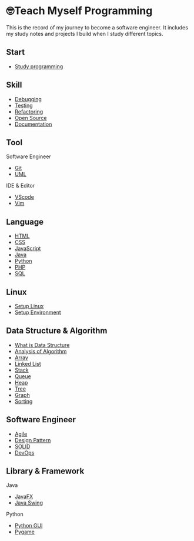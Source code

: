 # 🤓Teach Myself Programming

This is the record of my journey to become a software engineer. It includes my study notes and projects I build when I study different topics. 

## Start

- [Study programming](https://github.com/erinchocolate/teach-myself-cs/blob/master/Skills/Study%20programming.md)

## Skill
- [Debugging](https://github.com/erinchocolate/teach-myself-cs/blob/master/Skills/Debugging.md)
- [Testing](https://github.com/erinchocolate/teach-myself-cs/blob/master/Skills/Testing.md)
- [Refactoring](https://github.com/erinchocolate/teach-myself-cs/blob/master/Skills/Refactoring.md)
- [Open Source](https://github.com/erinchocolate/teach-myself-cs/blob/master/Skills/Open%20Source.md)
- [Documentation](https://github.com/erinchocolate/teach-myself-cs/blob/master/Skills/Writing%20Documentation.md)

## Tool

Software Engineer

- [Git](https://github.com/erinchocolate/teach-myself-programming/blob/master/Tools/Git.md)
- [UML](https://github.com/erinchocolate/teach-myself-programming/blob/master/Tools/UML.md)

IDE & Editor

- [VScode](https://github.com/erinchocolate/teach-myself-programming/blob/master/Tools/VSCode.md)
- [Vim](https://github.com/erinchocolate/teach-myself-programming/blob/master/Tools/Vim.md)

## Language
- [HTML](https://github.com/erinchocolate/teach-myself-programming/blob/master/Language/HTML.md)
- [CSS](https://github.com/erinchocolate/teach-myself-programming/blob/master/Language/CSS.md)
- [JavaScript](https://github.com/erinchocolate/teach-myself-programming/blob/master/Language/JavaScript.md)
- [Java](https://github.com/erinchocolate/teach-myself-programming/blob/master/Language/Java.md)
- [Python](https://github.com/erinchocolate/teach-myself-programming/blob/master/Language/Python.md)
- [PHP](https://github.com/erinchocolate/teach-myself-programming/blob/master/Language/PHP.md)
- [SQL](https://github.com/erinchocolate/teach-myself-programming/blob/master/Language/SQL.md)

## Linux
- [Setup Linux](https://github.com/erinchocolate/teach-myself-cs/blob/master/Linux/Setup%20Linux.md)
- [Setup Environment](https://github.com/erinchocolate/teach-myself-cs/blob/master/Linux/Setup%20environment.md)

## Data Structure & Algorithm 
- [What is Data Structure](https://github.com/erinchocolate/teach-myself-cs/blob/master/Data%20Structure&Algorithm/Data%20Structure.md)
- [Analysis of Algorithm](https://github.com/erinchocolate/teach-myself-programming/blob/master/Data%20Structure%26Algorithm/Analysis%20of%20Algorithm.md)
- [Array](https://github.com/erinchocolate/teach-myself-cs/blob/master/Data%20Structure%26Algorithm/Array.md)
- [Linked List](https://github.com/erinchocolate/teach-myself-cs/blob/master/Data%20Structure%26Algorithm/Linked%20list.md)
- [Stack](https://github.com/erinchocolate/teach-myself-programming/blob/master/Data%20Structure%26Algorithm/Stack.md)
- [Queue](https://github.com/erinchocolate/teach-myself-programming/blob/master/Data%20Structure%26Algorithm/Queue.md)
- [Heap](https://github.com/erinchocolate/teach-myself-programming/blob/master/Data%20Structure%26Algorithm/Heap.md)
- [Tree](https://github.com/erinchocolate/teach-myself-programming/blob/master/Data%20Structure%26Algorithm/Tree.md)
- [Graph](https://github.com/erinchocolate/teach-myself-programming/blob/master/Data%20Structure%26Algorithm/Graph.md)
- [Sorting](https://github.com/erinchocolate/teach-myself-programming/blob/master/Data%20Structure%26Algorithm/Sorting.md)

## Software Engineer
- [Agile](https://github.com/erinchocolate/teach-myself-cs/blob/master/Software%20Engineer/Agile.md)
- [Design Pattern](https://github.com/erinchocolate/teach-myself-cs/blob/master/Software%20Engineer/Design%20Pattern.md)
- [SOLID](https://github.com/erinchocolate/teach-myself-programming/blob/master/Software%20Engineer/SOLID.md)
- [DevOps](https://github.com/erinchocolate/teach-myself-programming/blob/master/Software%20Engineer/DevOps.md)

## Library & Framework

Java

- [JavaFX](https://github.com/erinchocolate/teach-myself-programming/blob/master/Framework%26Library/JavaFX.md)
- [Java Swing](https://github.com/erinchocolate/teach-myself-programming/blob/master/Framework%26Library/Java%20Swing.md)

Python

- [Python GUI](https://github.com/erinchocolate/teach-myself-programming/blob/master/Framework%26Library/Python%20GUI.md)
- [Pygame](https://github.com/erinchocolate/teach-myself-programming/blob/master/Framework%26Library/Pygame.md)

